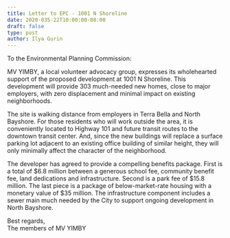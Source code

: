 ```yaml
---
title: Letter to EPC - 1001 N Shoreline
date: 2020-035-22T10:00:00-08:00
draft: false
type: post
author: Ilya Gurin
---
```


To the Environmental Planning Commission:  
  
MV YIMBY, a local volunteer advocacy group, expresses its wholehearted support of the proposed development at 1001 N Shoreline. This development will provide 303 much-needed new homes, close to major employers, with zero displacement and minimal impact on existing neighborhoods.  
  
The site is walking distance from employers in Terra Bella and North Bayshore. For those residents who will work outside the area, it is conveniently located to Highway 101 and future transit routes to the downtown transit center. And, since the new buildings will replace a surface parking lot adjacent to an existing office building of similar height, they will only minimally affect the character of the neighborhood.  
  
The developer has agreed to provide a compelling benefits package. First is a total of $6.8 million between a generous school fee, community benefit fee, land dedications and infrastructure. Second is a park fee of $15.8 million. The last piece is a package of below-market-rate housing with a monetary value of $35 million. The infrastructure component includes a sewer main much needed by the City to support ongoing development in North Bayshore.  
  
Best regards,  
The members of MV YIMBY
